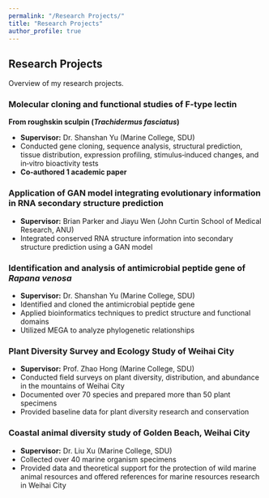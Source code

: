 ```yaml
---
permalink: "/Research Projects/"
title: "Research Projects"
author_profile: true
---
```


## Research Projects

Overview of my research projects.

### Molecular cloning and functional studies of F-type lectin  
**From roughskin sculpin (*Trachidermus fasciatus*)**  
- **Supervisor:** Dr. Shanshan Yu (Marine College, SDU)  
- Conducted gene cloning, sequence analysis, structural prediction, tissue distribution, expression profiling, stimulus‑induced changes, and in‑vitro bioactivity tests  
- **Co‑authored 1 academic paper**

### Application of GAN model integrating evolutionary information in RNA secondary structure prediction  
- **Supervisor:** Brian Parker and Jiayu Wen (John Curtin School of Medical Research, ANU)  
- Integrated conserved RNA structure information into secondary structure prediction using a GAN model

### Identification and analysis of antimicrobial peptide gene of *Rapana venosa*  
- **Supervisor:** Dr. Shanshan Yu (Marine College, SDU)  
- Identified and cloned the antimicrobial peptide gene  
- Applied bioinformatics techniques to predict structure and functional domains  
- Utilized MEGA to analyze phylogenetic relationships

### Plant Diversity Survey and Ecology Study of Weihai City  
- **Supervisor:** Prof. Zhao Hong (Marine College, SDU)  
- Conducted field surveys on plant diversity, distribution, and abundance in the mountains of Weihai City  
- Documented over 70 species and prepared more than 50 plant specimens  
- Provided baseline data for plant diversity research and conservation

### Coastal animal diversity study of Golden Beach, Weihai City  
- **Supervisor:** Dr. Liu Xu (Marine College, SDU)  
- Collected over 40 marine organism specimens  
- Provided data and theoretical support for the protection of wild marine animal resources and offered references for marine resources research in Weihai City